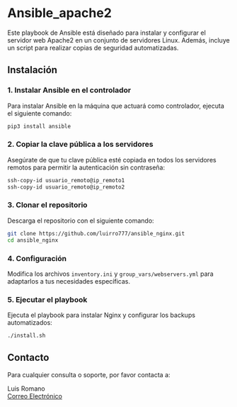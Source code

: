 
# Ansible_apache2

Este playbook de Ansible está diseñado para instalar y configurar el servidor web Apache2 en un conjunto de servidores Linux. Además, incluye un script para realizar copias de seguridad automatizadas.

## Instalación

### 1. Instalar Ansible en el controlador

Para instalar Ansible en la máquina que actuará como controlador, ejecuta el siguiente comando:

```bash
pip3 install ansible
```

### 2. Copiar la clave pública a los servidores

Asegúrate de que tu clave pública esté copiada en todos los servidores remotos para permitir la autenticación sin contraseña:

```bash
ssh-copy-id usuario_remoto@ip_remoto1
ssh-copy-id usuario_remoto@ip_remoto2
```

### 3. Clonar el repositorio

Descarga el repositorio con el siguiente comando:

```bash
git clone https://github.com/luirro777/ansible_nginx.git
cd ansible_nginx
```

### 4. Configuración

Modifica los archivos `inventory.ini` y `group_vars/webservers.yml` para adaptarlos a tus necesidades específicas.

### 5. Ejecutar el playbook

Ejecuta el playbook para instalar Nginx y configurar los backups automatizados:

```bash
./install.sh
```

## Contacto

Para cualquier consulta o soporte, por favor contacta a:

Luis Romano  
[Correo Electrónico](mailto:luisromano@gmail.com)

